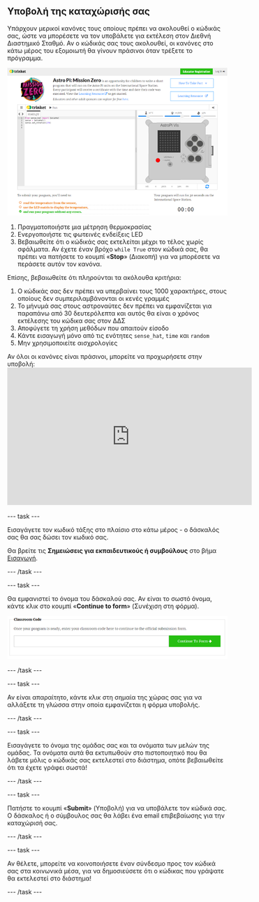 ## Υποβολή της καταχώρισής σας

Υπάρχουν μερικοί κανόνες τους οποίους πρέπει να ακολουθεί ο κώδικάς σας, ώστε να μπορέσετε να τον υποβάλετε για εκτέλεση στον Διεθνή Διαστημικό Σταθμό. Αν ο κώδικάς σας τους ακολουθεί, οι κανόνες στο κάτω μέρος του εξομοιωτή θα γίνουν πράσινοι όταν τρέξετε το πρόγραμμα.

![Επικύρωση](images/validation.png)

1. Πραγματοποιήστε μια μέτρηση θερμοκρασίας
2. Ενεργοποιήστε τις φωτεινές ενδείξεις LED
3. Βεβαιωθείτε ότι ο κώδικάς σας εκτελείται μέχρι το τέλος χωρίς σφάλματα. Αν έχετε έναν βρόχο `while True` στον κώδικά σας, θα πρέπει να πατήσετε το κουμπί «**Stop**» (Διακοπή) για να μπορέσετε να περάσετε αυτόν τον κανόνα.

Επίσης, βεβαιωθείτε ότι πληρούνται τα ακόλουθα κριτήρια:

1. Ο κώδικάς σας δεν πρέπει να υπερβαίνει τους 1000 χαρακτήρες, στους οποίους δεν συμπεριλαμβάνονται οι κενές γραμμές
2. Το μήνυμά σας στους αστροναύτες δεν πρέπει να εμφανίζεται για παραπάνω από 30 δευτερόλεπτα και αυτός θα είναι ο χρόνος εκτέλεσης του κώδικα σας στον ΔΔΣ
3. Αποφύγετε τη χρήση μεθόδων που απαιτούν είσοδο
4. Κάντε εισαγωγή μόνο από τις ενότητες `sense_hat`, `time` και `random`
5. Μην χρησιμοποιείτε αισχρολογίες

Αν όλοι οι κανόνες είναι πράσινοι, μπορείτε να προχωρήσετε στην υποβολή: <iframe width="560" height="315" src="https://www.youtube.com/embed/5sLlhf3FjdU?rel=0" frameborder="0" allowfullscreen mark="crwd-mark"></iframe> 

\--- task \---

Εισαγάγετε τον κωδικό τάξης στο πλαίσιο στο κάτω μέρος - ο δάσκαλός σας θα σας δώσει τον κωδικό σας.

Θα βρείτε τις **Σημειώσεις για εκπαιδευτικούς ή συμβούλους** στο βήμα [Εισαγωγή](https://projects.raspberrypi.org/en/projects/astro-pi-mission-zero/1).

\--- /task \---

\--- task \---

Θα εμφανιστεί το όνομα του δάσκαλού σας. Αν είναι το σωστό όνομα, κάντε κλικ στο κουμπί «**Continue to form**» (Συνέχιση στη φόρμα).

![Συνέχιση στη φόρμα](images/continue-to-form.png)

\--- /task \---

\--- task \---

Αν είναι απαραίτητο, κάντε κλικ στη σημαία της χώρας σας για να αλλάξετε τη γλώσσα στην οποία εμφανίζεται η φόρμα υποβολής.

\--- /task \---

\--- task \---

Εισαγάγετε το όνομα της ομάδας σας και τα ονόματα των μελών της ομάδας. Τα ονόματα αυτά θα εκτυπωθούν στο πιστοποιητικό που θα λάβετε μόλις ο κώδικάς σας εκτελεστεί στο διάστημα, οπότε βεβαιωθείτε ότι τα έχετε γράφει σωστά!

\--- /task \---

\--- task \---

Πατήστε το κουμπί «**Submit**» (Υποβολή) για να υποβάλετε τον κώδικά σας. Ο δάσκαλος ή ο σύμβουλος σας θα λάβει ένα email επιβεβαίωσης για την καταχώρισή σας.

\--- /task \---

\--- task \---

Αν θέλετε, μπορείτε να κοινοποιήσετε έναν σύνδεσμο προς τον κώδικά σας στα κοινωνικά μέσα, για να δημοσιεύσετε ότι ο κώδικας που γράψατε θα εκτελεστεί στο διάστημα!

\--- /task \---